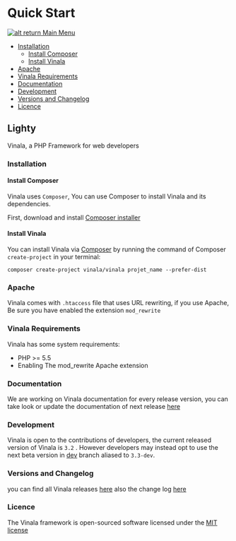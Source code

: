 # Quick Start

[![alt return](https://gitlab.com/lighty/Art/raw/master/Resources/signs.png) Main Menu](https://gitlab.com/lighty/Docs/tree/3.3/#index)

- [Installation](#installation)
	- [Install Composer](#install-composer)
	- [Install Vinala](#install-vinala)
- [Apache](#apache)
- [Vinala Requirements](#vinala-requirements)
- [Documentation](#documentation)
- [Development](#development)
- [Versions and Changelog](#versions-and-changelog)
- [Licence](#licence)

## Lighty

Vinala, a PHP Framework for web developers

### Installation

#### Install Composer

Vinala uses `Composer`, You can use Composer to install Vinala and its dependencies.

First, download and install [Composer installer](https://getcomposer.org/)

#### Install Vinala

You can install Vinala via [Composer](https://getcomposer.org/) by running the command of Composer `create-project` in your terminal:

	composer create-project vinala/vinala projet_name --prefer-dist


###  Apache

Vinala comes with `.htaccess` file that uses URL rewriting, if you use Apache, Be sure you have enabled the extension `mod_rewrite`


### Vinala Requirements

Vinala has some system requirements:
* PHP >= 5.5
* Enabling The mod_rewrite Apache extension


### Documentation

We are working on Vinala documentation for every release version, you can take look or update the documentation of next release [here](https://gitlab.com/lighty/Docs/tree/3.3)


### Development

Vinala is open to the contributions of developers, the current released version of Vinala is `3.2` . However developers may instead opt to use the next beta version in [dev](https://github.com/vinala/vinala/tree/dev) branch aliased to `3.3-dev`.


### Versions and Changelog

you can find all Vinala releases [here](https://github.com/vinala/vinala/releases) also the change log [here](https://github.com/vinala/vinala/blob/dev/CHANGES.md)


### Licence

The Vinala framework is open-sourced software licensed under the [MIT license](http://opensource.org/licenses/MIT)
